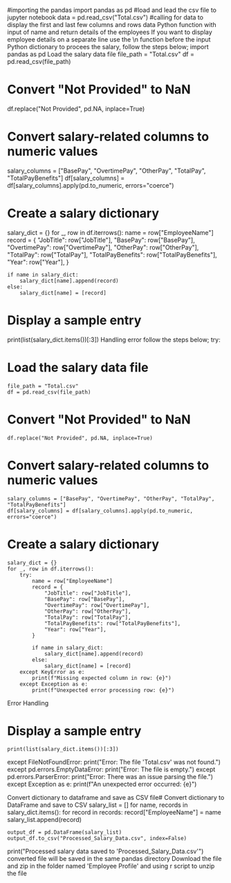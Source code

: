 #importing the pandas
import pandas as pd
#load and lead the csv file to jupyter notebook
data = pd.read_csv("Total.csv")
#calling for data to display the first and last few columns and rows
data
Python function with input of name and return details of the employees
If you want to display employee details on a separate line use the \n function before the input
Python dictionary to procees the salary, follow the steps below;
import pandas as pd
Load the salary data file
file_path = "Total.csv"
df = pd.read_csv(file_path)

# Convert "Not Provided" to NaN
df.replace("Not Provided", pd.NA, inplace=True)

# Convert salary-related columns to numeric values
salary_columns = ["BasePay", "OvertimePay", "OtherPay", "TotalPay", "TotalPayBenefits"]
df[salary_columns] = df[salary_columns].apply(pd.to_numeric, errors="coerce")

# Create a salary dictionary
salary_dict = {}
for _, row in df.iterrows():
    name = row["EmployeeName"]
    record = {
        "JobTitle": row["JobTitle"],
        "BasePay": row["BasePay"],
        "OvertimePay": row["OvertimePay"],
        "OtherPay": row["OtherPay"],
        "TotalPay": row["TotalPay"],
        "TotalPayBenefits": row["TotalPayBenefits"],
        "Year": row["Year"],
    }
    
    if name in salary_dict:
        salary_dict[name].append(record)
    else:
        salary_dict[name] = [record]

# Display a sample entry
print(list(salary_dict.items())[:3])
Handling error follow the steps below;
try:
# Load the salary data file
    file_path = "Total.csv"
    df = pd.read_csv(file_path)
    
# Convert "Not Provided" to NaN
    df.replace("Not Provided", pd.NA, inplace=True)
    
# Convert salary-related columns to numeric values
    salary_columns = ["BasePay", "OvertimePay", "OtherPay", "TotalPay", "TotalPayBenefits"]
    df[salary_columns] = df[salary_columns].apply(pd.to_numeric, errors="coerce")
    
# Create a salary dictionary
    salary_dict = {}
    for _, row in df.iterrows():
        try:
            name = row["EmployeeName"]
            record = {
                "JobTitle": row["JobTitle"],
                "BasePay": row["BasePay"],
                "OvertimePay": row["OvertimePay"],
                "OtherPay": row["OtherPay"],
                "TotalPay": row["TotalPay"],
                "TotalPayBenefits": row["TotalPayBenefits"],
                "Year": row["Year"],
            }
            
            if name in salary_dict:
                salary_dict[name].append(record)
            else:
                salary_dict[name] = [record]
        except KeyError as e:
            print(f"Missing expected column in row: {e}")
        except Exception as e:
            print(f"Unexpected error processing row: {e}")
Error Handling  
# Display a sample entry
    print(list(salary_dict.items())[:3])
except FileNotFoundError:
    print("Error: The file 'Total.csv' was not found.")
except pd.errors.EmptyDataError:
    print("Error: The file is empty.")
except pd.errors.ParserError:
    print("Error: There was an issue parsing the file.")
except Exception as e:
    print(f"An unexpected error occurred: {e}")

Convert dictionary to dataframe and save as CSV file# Convert dictionary to DataFrame and save to CSV
salary_list = []
for name, records in salary_dict.items():
    for record in records:
        record["EmployeeName"] = name
        salary_list.append(record)
    
    output_df = pd.DataFrame(salary_list)
    output_df.to_csv("Processed_Salary_Data.csv", index=False)
    
print("Processed salary data saved to 'Processed_Salary_Data.csv'")
converted file will be saved in the same pandas directory
Download the file and zip in the folder named 'Employee Profile' and using r script to unzip the file
